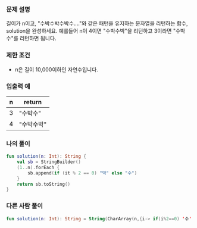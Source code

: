 ### **문제 설명**

길이가 n이고, "수박수박수박수...."와 같은 패턴을 유지하는 문자열을 리턴하는 함수, solution을 완성하세요. 예를들어 n이 4이면 "수박수박"을 리턴하고 3이라면 "수박수"를 리턴하면 됩니다.

### 제한 조건

- n은 길이 10,000이하인 자연수입니다.

### 입출력 예

| n | return |
| --- | --- |
| 3 | "수박수" |
| 4 | "수박수박" |

### 나의 풀이

```kotlin
fun solution(n: Int): String {
    val sb = StringBuilder()
    (1..n).forEach {
        sb.append(if (it % 2 == 0) "박" else "수")
    }
    return sb.toString()
}
```

### 다른 사람 풀이

```kotlin
fun solution(n: Int): String = String(CharArray(n,{i-> if(i%2==0) '수' else '박'}))
```
